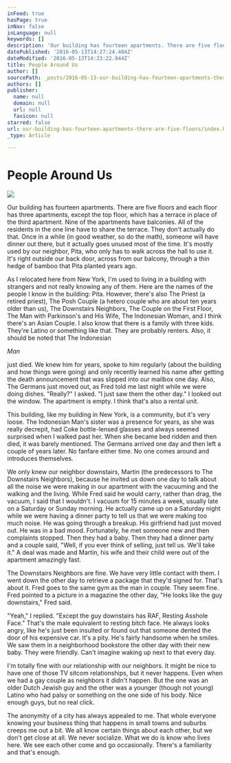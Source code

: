 ```yaml
---
inFeed: true
hasPage: true
inNav: false
inLanguage: null
keywords: []
description: 'Our building has fourteen apartments. There are five floors and each floor has three apartments, except the top floor, which has a terrace in place of the third apartment. Nine of the apartments have balconies. All of the residents in the one line have to share the terrace. They don’t actually do that. Once in a while (in good weather, so do the math), someone will have dinner out there, but it actually goes unused most of the time. It’s mostly used by our neighbor, Pita, who only has to walk across the hall to use it. It’s right outside our back door, across from our balcony, through a thin hedge of bamboo that Pita planted years ago.'
datePublished: '2016-05-13T14:27:24.404Z'
dateModified: '2016-05-13T14:23:22.944Z'
title: People Around Us
author: []
sourcePath: _posts/2016-05-13-our-building-has-fourteen-apartments-there-are-five-floors.md
authors: []
publisher:
  name: null
  domain: null
  url: null
  favicon: null
starred: false
url: our-building-has-fourteen-apartments-there-are-five-floors/index.html
_type: Article

---
```

# People Around Us
![](https://the-grid-user-content.s3-us-west-2.amazonaws.com/3e1fad55-64d7-4a72-bf15-eaa4ff5c3b5d.jpg)

Our building has fourteen apartments. There are five floors and each floor has three apartments, except the top floor, which has a terrace in place of the third apartment. Nine of the apartments have balconies. All of the residents in the one line have to share the terrace. They don't actually do that. Once in a while (in good weather, so do the math), someone will have dinner out there, but it actually goes unused most of the time. It's mostly used by our neighbor, Pita, who only has to walk across the hall to use it. It's right outside our back door, across from our balcony, through a thin hedge of bamboo that Pita planted years ago.

As I relocated here from New York, I'm used to living in a building with strangers and not really knowing any of them. Here are the names of the people I know in the building: Pita. However, there's also The Priest (a retired priest), The Posh Couple (a hetero couple who are about ten years older than us), The Downstairs Neighbors, The Couple on the First Floor, The Man with Parkinson's and His Wife, The Indonesian Woman, and I think there's an Asian Couple. I also know that there is a family with three kids. They're Latino or something like that. They are probably renters. Also, it should be noted that The Indonesian 

_Man_

just died. We knew him for years, spoke to him regularly (about the building and how things were going) and only recently learned his name after getting the death announcement that was slipped into our mailbox one day. Also, The Germans just moved out, as Fred told me last night while we were doing dishes. "Really?" I asked. "I just saw them the other day." I looked out the window. The apartment is empty. I think that's also a rental unit.

This building, like my building in New York, is a community, but it's very loose. The Indonesian Man's sister was a presence for years, as she was really decrepit, had Coke bottle-lensed glasses and always seemed surprised when I walked past her. When she became bed ridden and then died, it was barely mentioned. The Germans arrived one day and then left a couple of years later. No fanfare either time. No one comes around and introduces themselves. 

We only knew our neighbor downstairs, Martin (the predecessors to The Downstairs Neighbors), because he invited us down one day to talk about all the noise we were making in our apartment with the vacuuming and the walking and the living. While Fred said he would carry, rather than drag, the vacuum, I said that I wouldn't. I vacuum for 15 minutes a week, usually late on a Saturday or Sunday morning. He actually came up on a Saturday night while we were having a dinner party to tell us that we were making too much noise. He was going through a breakup. His girlfriend had just moved out. He was in a bad mood. Fortunately, he met someone new and then complaints stopped. Then they had a baby. Then they had a dinner party and a couple said, "Well, if you ever think of selling, just tell us. We'll take it." A deal was made and Martin, his wife and their child were out of the apartment amazingly fast. 

The Downstairs Neighbors are fine. We have very little contact with them. I went down the other day to retrieve a package that they'd signed for. That's about it. Fred goes to the same gym as the man in couple. They seem fine. Fred pointed to a picture in a magazine the other day, "He looks like the guy downstairs," Fred said. 

"Yeah," I replied. "Except the guy downstairs has RAF, Resting Asshole Face." That's the male equivalent to resting bitch face. He always looks angry, like he's just been insulted or found out that someone dented the door of his expensive car. It's a pity. He's fairly handsome when he smiles. We saw them in a neighborhood bookstore the other day with their new baby. They were friendly. Can't imagine waking up next to that every day.

I'm totally fine with our relationship with our neighbors. It might be nice to have one of those TV sitcom relationships, but it never happens. Even when we had a gay couple as neighbors it didn't happen. But the one was an older Dutch Jewish guy and the other was a younger (though not young) Latino who had palsy or something on the one side of his body. Nice enough guys, but no real click.

The anonymity of a city has always appealed to me. That whole everyone knowing your business thing that happens in small towns and suburbs creeps me out a bit. We all know certain things about each other, but we don't get close at all. We never socialize. What we do is know who lives here. We see each other come and go occasionally. There's a familiarity and that's enough.